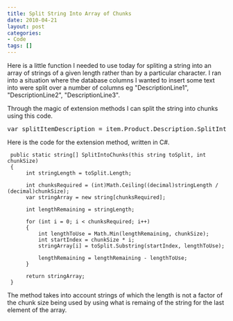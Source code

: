 ```yaml
---
title: Split String Into Array of Chunks
date: 2010-04-21
layout: post
categories:
- Code
tags: []
---
```


Here is a little function I needed to use today for spliting a string into an array of strings of a given length rather than by a particular character. I ran into a situation where the database columns I wanted to insert some text into were split over a number of columns eg "DescriptionLine1", "DescriptionLine2", "DescriptionLine3".

Through the magic of extension methods I can split the string into chunks using this code.

<pre class="prettyprint">
var splitItemDescription = item.Product.Description.SplitIntoChunks(40);
</pre>

Here is the code for the extension method, written in C#.

     public static string[] SplitIntoChunks(this string toSplit, int chunkSize)
     {
          int stringLength = toSplit.Length;
     
          int chunksRequired = (int)Math.Ceiling((decimal)stringLength / (decimal)chunkSize);
          var stringArray = new string[chunksRequired];
     
          int lengthRemaining = stringLength;
     
          for (int i = 0; i < chunksRequired; i++)
          {
              int lengthToUse = Math.Min(lengthRemaining, chunkSize);
              int startIndex = chunkSize * i;
              stringArray[i] = toSplit.Substring(startIndex, lengthToUse);
                 
              lengthRemaining = lengthRemaining - lengthToUse;
          }
                 
          return stringArray;
     }

The method takes into account strings of which the length is not a factor of the chunk size being used by using what is remaing of the string for the last element of the array.